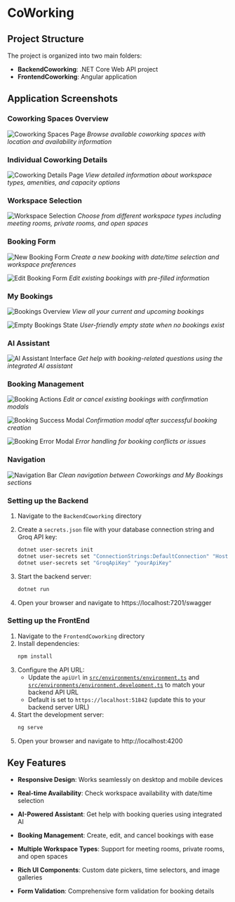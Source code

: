 ﻿# CoWorking

## Project Structure

The project is organized into two main folders:
- **BackendCoworking**: .NET Core Web API project
- **FrontendCoworking**: Angular application

## Application Screenshots

### Coworking Spaces Overview
![Coworking Spaces Page]("https://ibb.co/1YK8JBjZ")
*Browse available coworking spaces with location and availability information*

### Individual Coworking Details
![Coworking Details Page]("")
*View detailed information about workspace types, amenities, and capacity options*

### Workspace Selection
![Workspace Selection]("")
*Choose from different workspace types including meeting rooms, private rooms, and open spaces*

### Booking Form
![New Booking Form]("")
*Create a new booking with date/time selection and workspace preferences*

![Edit Booking Form]("")
*Edit existing bookings with pre-filled information*

### My Bookings
![Bookings Overview]("")
*View all your current and upcoming bookings*

![Empty Bookings State]("")
*User-friendly empty state when no bookings exist*

### AI Assistant
![AI Assistant Interface]("")
*Get help with booking-related questions using the integrated AI assistant*

### Booking Management
![Booking Actions]("")
*Edit or cancel existing bookings with confirmation modals*

![Booking Success Modal]("")
*Confirmation modal after successful booking creation*

![Booking Error Modal]("")
*Error handling for booking conflicts or issues*

### Navigation
![Navigation Bar]("")
*Clean navigation between Coworkings and My Bookings sections*

### Setting up the Backend

1. Navigate to the `BackendCoworking` directory
2. Create a `secrets.json` file with your database connection string and Groq API key:
   ```bash
   dotnet user-secrets init
   dotnet user-secrets set "ConnectionStrings:DefaultConnection" "Host=localhost;Database=yourdbname;Username=yourusername;Password=yourpassword"
   dotnet user-secrets set "GroqApiKey" "yourApiKey"
   ```

3. Start the backend server:
   ```bash
   dotnet run
   ```
4. Open your browser and navigate to https://localhost:7201/swagger

### Setting up the FrontEnd
1. Navigate to the `FrontendCoworking` directory
2. Install dependencies:
   ```bash
   npm install
   ```
3. Configure the API URL:
   - Update the `apiUrl` in [`src/environments/environment.ts`](src/environments/environment.ts) and [`src/environments/environment.development.ts`](src/environments/environment.development.ts) to match your backend API URL
   - Default is set to `https://localhost:51842` (update this to your backend server URL)
4. Start the development server: 
   ```bash
   ng serve
   ```
5. Open your browser and navigate to http://localhost:4200

## Key Features

- **Responsive Design**: Works seamlessly on desktop and mobile devices
- **Real-time Availability**: Check workspace availability with date/time selection
- **AI-Powered Assistant**: Get help with booking queries using integrated AI
- **Booking Management**: Create, edit, and cancel bookings with ease
- **Multiple Workspace Types**: Support for meeting rooms, private rooms, and open spaces
- **Rich UI Components**: Custom date pickers, time selectors, and image galleries

- **Form Validation**: Comprehensive form validation for booking details
